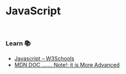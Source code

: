 # JavaScript

<br>

### Learn 📚

- [Javascript – W3Schools](https://www.w3schools.com/js/default.asp)
- [MDN DOC ....... Note!: it is More Advanced](https://developer.mozilla.org/en-US/docs/Web/JavaScript)


